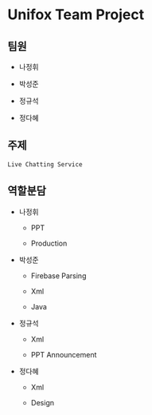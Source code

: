 # Unifox Team Project

## 팀원 
* 나정휘

* 박성준

* 정규석

* 정다혜

## 주제
```
Live Chatting Service
```

## 역할분담
* 나정휘

  * PPT

  * Production

* 박성준

  * Firebase Parsing

  * Xml

  * Java

* 정규석

  * Xml

  * PPT Announcement

* 정다혜
 
  * Xml

  * Design
